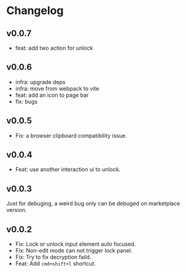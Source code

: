 # Changelog

## v0.0.7

* feat: add two action for unlock

## v0.0.6

* infra: upgrade deps
* infra: move from webpack to vite
* feat: add an icon to page bar
* fix: bugs

## v0.0.5

* Fix: a browser clipboard compatibility issue.
## v0.0.4

* Feat: use another interaction ui to unlock.
## v0.0.3
Just for debuging, a weird bug only can be debuged on marketplace version.

## v0.0.2

* Fix: Lock or unlock input element auto focused.
* Fix: Non-edit mode can not trigger lock panel.
* Fix: Try to fix decryption faild.
* Feat: Add `cmd+shift+l` shortcut.
